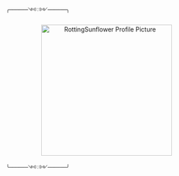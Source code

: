       ╭──────༺♡༻──────╮ 
       
<p align="center">
  <img src="custompic.png" alt="RottingSunflower Profile Picture" width="300"/>
</p>

       ╰──────༺♡༻──────╯

